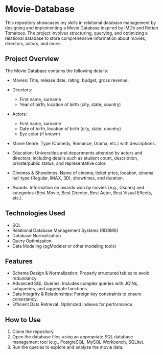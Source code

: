 # Movie-Database
This repository showcases my skills in relational database management by designing and implementing a Movie Database inspired by IMDb and Rotten Tomatoes. The project involves structuring, querying, and optimizing a relational database to store comprehensive information about movies, directors, actors, and more.

## Project Overview
The Movie Database contains the following details:

* Movies: Title, release date, rating, budget, gross revenue.
* Directors:
  * First name, surname
  * Year of birth, location of birth (city, state, country)

* Actors:
  * First name, surname
  * Date of birth, location of birth (city, state, country)
  * Eye color (if known)

* Movie Genre: Type (Comedy, Romance, Drama, etc.) with descriptions.
* Education: Universities and departments attended by actors and directors, including details such as student count, description, private/public status, and representative color.
* Cinemas & Showtimes: Name of cinema, ticket price, location, cinema hall type (Regular, IMAX, 3D), showtimes, and duration.
* Awards: Information on awards won by movies (e.g., Oscars) and categories (Best Movie, Best Director, Best Actor, Best Visual Effects, etc.).

## Technologies Used
* SQL
* Relational Database Management Systems (RDBMS)
* Database Normalization
* Query Optimization
* Data Modeling (pgModeler or other modeling tools)

## Features
* Schema Design & Normalization: Properly structured tables to avoid redundancy.
* Advanced SQL Queries: Includes complex queries with JOINs, subqueries, and aggregate functions.
* Data Integrity & Relationships: Foreign key constraints to ensure consistency.
* Efficient Data Retrieval: Optimized indexes for performance.

## How to Use
1. Clone the repository
2. Open the database files using an appropriate SQL database management tool (e.g., PostgreSQL, MySQL Workbench, SQLite).
3. Run the queries to explore and analyze the movie data.
